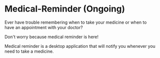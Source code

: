 # Medical-Reminder (Ongoing)

Ever have trouble remembering when to take your medicine or when to have an appointment with your doctor?

Don't worry because medical reminder is here!

Medical reminder is a desktop application that will notify you whenever you need to take a medicine.

